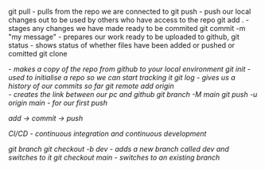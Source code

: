 git pull - pulls from the repo we are connected to
git push - push our local changes out to be used by others who have access to the repo
git add . - stages any changes we have made ready to be commited
git commit -m "my message" - prepares our work ready to be uploaded to github,
git status - shows status of whether files have been added or pushed or comitted
git clone <address of repo> - makes a copy of the repo from github to your local environment
git init - used to initialise a repo so we can start tracking it
git log - gives us a history of our commits so far
git remote add origin <address of repo> - creates the link between our pc and github
git branch -M main
git push -u origin main - for our first push

add -> commit -> push

CI/CD - continuous integration and continuous development

git branch
git checkout -b dev - adds a new branch called dev and switches to it
git checkout main - switches to an existing branch
